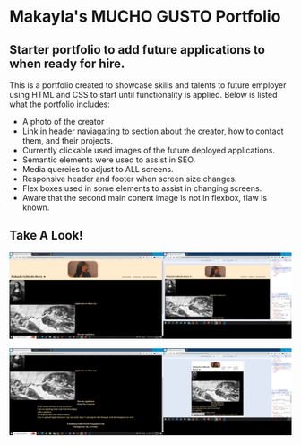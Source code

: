 # Makayla's MUCHO GUSTO Portfolio 


## Starter portfolio to add future applications to when ready for hire. 


This is a portfolio created to showcase skills and talents to future employer using HTML and CSS to start until functionality is applied. 
 Below is listed what the portfolio includes:

 * A photo of the creator
 * Link in header naviagating to section about the creator, how to contact them, and their projects.
 * Currently clickable used images of the future deployed applications.
 * Semantic elements were used to assist in SEO. 
 * Media quereies to adjust to ALL screens. 
 * Responsive header and footer when screen size changes. 
 * Flex boxes used in some elements to assist in changing screens.
 * Aware that the second main conent image is not in flexbox, flaw is known. 

 ## Take A Look!
 ![alt text](<Screenshot (23).png>)

 ![alt text](<Screenshot (24).png>)

